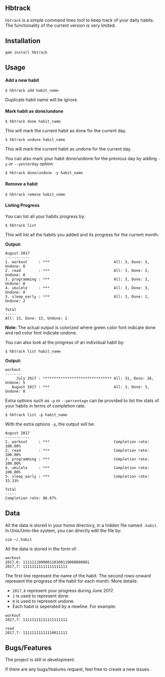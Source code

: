 ## Hbtrack

`hbtrack` is a simple command lines tool to keep track of your daily habits. The functionality of the current version is very limited.

## Installation

```
gem install hbtrack
```

## Usage

#### Add a new habit
```
$ hbtrack add habit_name
```
Duplicate habit name will be ignore. 

#### Mark habit as done/undone
```
$ hbtrack done habit_name
```
This will mark the current habit as done for the current day. 

```
$ hbtrack undone habit_name
```
This will mark the current habit as undone for the current day.

You can also mark your habit done/undone for the previous day by adding `-y` or `--yesterday` option: 
```
$ hbtrack done/undone -y habit_name
```

#### Remove a habit 
```
$ hbtrack remove habit_name
```

#### Listing Progress

You can list all your habits progress by: 
```
$ hbtrack list 
```
This will list all the habits you added and its progress for the current month.

**Output:** 
```
August 2017
-----------
1. workout     : ***                             All: 3, Done: 3, Undone: 0
2. read        : ***                             All: 3, Done: 3, Undone: 0
3. programming : ***                             All: 3, Done: 3, Undone: 0
4. ukulele     : ***                             All: 3, Done: 3, Undone: 0
5. sleep_early : ***                             All: 3, Done: 1, Undone: 2

Total
-----
All: 15, Done: 13, Undone: 2
```

**Note:** The actual output is colorized where green color font indicate done and red color font indicate undone.

You can also look at the progress of an individual habit by: 
```
$ hbtrack list habit_name
```

**Output:**
```
workout
-------
     July 2017 : ******************************* All: 31, Done: 26, Undone: 5
   August 2017 : ***                             All: 3, Done: 3, Undone: 0
```


Extra options such as `-p` or `--percentage` can be provided to list the stats of your habits in terms of completion rate.
```
$ hbtrack list -p habit_name
```

With the extra options `-p`, the output will be:
```
August 2017
-----------
1. workout     : ***                             Completion rate: 100.00%
2. read        : ***                             Completion rate: 100.00%
3. programming : ***                             Completion rate: 100.00%
4. ukulele     : ***                             Completion rate: 100.00%
5. sleep_early : ***                             Completion rate: 33.33%

Total
-----
Completion rate: 86.67%
```

## Data

All the data is stored in your home directory, in a hidden file named `.habit`. In Unix/Unix-like system, you can directly edit the file by:

```
vim ~/.habit

```

All the data is stored in the form of:

```
workout
2017,6: 111111100000110100110000000001
2017,7: 11111111111111111111
```

The first line represent the name of the habit. The second rows onward represent the progress of the habit for each month. More details:

* `2017,6` represent your progress during June 2017. 
* `1` is used to represent done.
* `0` is used to represent undone.
* Each habit is seperated by a newline. For example:

```
workout
2017,7: 11111111111111111111

read
2017,7: 11111111111110011111
```

## Bugs/Features
The project is still in development. 

If there are any bugs/features request, feel free to create a new issues.




